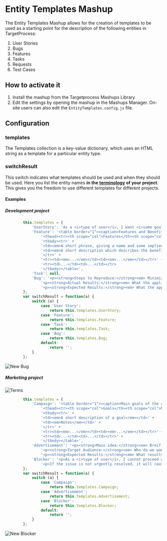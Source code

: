 # Entity Templates Mashup

The Entity Templates Mashup allows for the creation of templates to be used as a starting point for the description of the following entities in TargetProcess:
1. User Stories
2. Bugs
3. Features
4. Tasks
5. Requests
6. Test Cases

## How to activate it

1. Install the mashup from the Targetprocess Mashups Library
2. Edit the settings by opening the mashup in the Mashups Manager.  On-site users can also edit the `EntityTemplates.config.js` file.

## Configuration

### templates

The Templates collection is a key-value dictionary, which uses an HTML string as a template for a particular entity type.

### switchResult

This switch indicates what templates should be used and when they should be used.
Here you list the entity names **in the [terminology](https://guide.targetprocess.com/settings/how-can-i-give-a-new-name-to-an-entity.html) of your project**.  This gives you the freedom to use different templates for different projects.

#### Examples

##### Development project

```js
        this.templates = {
            'UserStory': 'As a <i>type of user</i>, I want <i>some goal</i> so that <i>some reason</i>',
            'Feature': '<table border="1"><caption>Features and Benefits matrix</caption>' +
				'<thead><tr><th scope="col">Features</th><th scope="col">Benefits</th></tr></thead>' +
				'<tbody><tr>' +
				'<td><em>A short phrase, giving a name and some implied context to the feature</em></td>' +
				'<td><em>A short description which describes the benefit to the user and the business. There may be multiple benefits per feature which are highlighted here</em></td>' +
				'</tr>' +
				'<tr><td><em>...</em></td><td><em>...</em></td></tr>' +
				'<tr><td>...</td><td>...</td></tr>
				'</tbody></table>',
            'Task': null,
            'Bug': '<p><strong>Steps to Reproduce:</strong><em> Minimized, easy-to-follow steps that will trigger the bug. Include any special setup steps.</em></p>' +
				'<p><strong>Actual Results:</strong><em> What the application did after performing the above steps.</em></p>' +
				'<p><strong>Expected Results:</strong><em> What the application should have done, were the bug not present.</em></p>'
        };
        var switchResult = function(a) {
            switch (a) {
                case 'User Story':
                    return this.templates.UserStory;
                case 'Feature':
                    return this.templates.Feature;
                case 'Task':
                    return this.templates.Task;
                case 'Bug':
                    return this.templates.Bug;
                default:
                    return '';
            }
        };
```
![New Bug](https://github.com/TargetProcess/TP3MashupLibrary/raw/master/Entity%20Templates/new-bug.png)

##### Marketing project

![Terms](https://github.com/TargetProcess/TP3MashupLibrary/raw/master/Entity%20Templates/terms.png)

```js
        this.templates = {
            'Campaign': '<table border="1"><caption>Main goals of the campaign</caption>' +
				'<thead><tr><th scope="col">Goals</th><th scope="col">Notes</th></tr></thead>' +
				'<tbody><tr>' +
				'<td><em>A short description of a goal</em></td>' +
				'<td><em>Notes</em></td>' +
				'</tr>' +
				'<tr><td><em>...</em></td><td><em>...</em></td></tr>' +
				'<tr><td>...</td><td>...</td></tr>' +
				'</tbody></table>',
            'Advertisement': '<p><strong>Main idea:</strong><em> Breif description of the main idea.</em></p>' +
				'<p><strong>Target Audience:</strong><em> Who do we want to reach with it.</em></p>' +
				'<p><strong>Expected Results:</strong><em> What results do we expect from it.</em></p>',
            'Blocker': '<p>As a <i>type of user</i>, I cannot proceed with <i>a task</i> because of <i>some reason</i></p>'+
              	'<p>If the issue is not urgently resolved, it will cause <i>the consequences</i>'
        };
        var switchResult = function(a) {
            switch (a) {
                case 'Campaign':
                    return this.templates.Campaign;
                case 'Advertisement':
                    return this.templates.Advertisement;
                case 'Blocker':
                    return this.templates.Blocker;
                default:
                    return '';
            }
        };
```

![New Blocker](https://github.com/TargetProcess/TP3MashupLibrary/raw/master/Entity%20Templates/new-blocker.png)